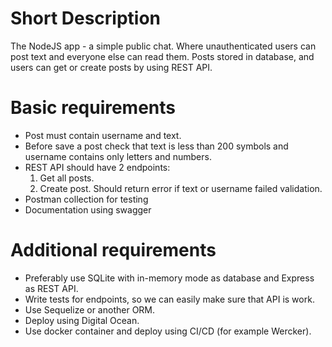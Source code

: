# Short Description
The NodeJS app - a simple public chat. Where unauthenticated users can post text and everyone else can read them.
Posts stored in database, and users can get or create posts by using REST API.

# Basic requirements
- Post must contain username and text.
- Before save a post check that text is less than 200 symbols and username contains only letters and numbers.
- REST API should have 2 endpoints:
  1. Get all posts.
  2. Create post. Should return error if text or username failed validation.
- Postman collection for testing
- Documentation using swagger

# Additional requirements
- Preferably use SQLite with in-memory mode as database and Express as REST API.
- Write tests for endpoints, so we can easily make sure that API is work.
- Use Sequelize or another ORM.
- Deploy using Digital Ocean.
- Use docker container and deploy using CI/CD (for example Wercker).
